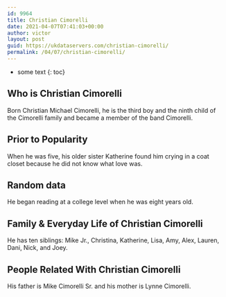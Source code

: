 ```yaml
---
id: 9964
title: Christian Cimorelli
date: 2021-04-07T07:41:03+00:00
author: victor
layout: post
guid: https://ukdataservers.com/christian-cimorelli/
permalink: /04/07/christian-cimorelli/
---
```


* some text
{: toc}


## Who is Christian Cimorelli



Born Christian Michael Cimorelli, he is the third boy and the ninth child of the Cimorelli family and became a member of the band Cimorelli.

                
                
                
## Prior to Popularity



When he was five, his older sister Katherine found him crying in a coat closet because he did not know what love was.

                
                
                
## Random data



He began reading at a college level when he was eight years old.

                
                
                
## Family & Everyday Life of Christian Cimorelli



He has ten siblings: Mike Jr., Christina, Katherine, Lisa, Amy, Alex, Lauren, Dani, Nick, and Joey.

                
                
                
## People Related With Christian Cimorelli



His father is Mike Cimorelli Sr. and his mother is Lynne Cimorelli.

                
              
            
          
          
          